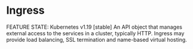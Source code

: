 # Ingress
FEATURE STATE: Kubernetes v1.19 [stable]
An API object that manages external access to the services in a cluster, typically HTTP.
Ingress may provide load balancing, SSL termination and name-based virtual hosting.



